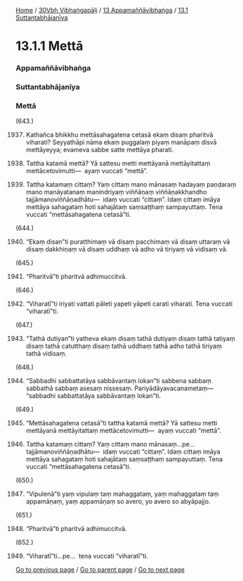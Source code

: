 
[Home](/) / [30Vbh Vibhaṅgapāḷi](/tipitaka/30Vbh.md) / [13 Appamaññāvibhaṅga](/tipitaka/30Vbh/13.md) / [13.1 Suttantabhājanīya](/tipitaka/30Vbh/13/13.1.md)

# 13.1.1 Mettā

### Appamaññāvibhaṅga

### Suttantabhājanīya

### Mettā

(643.)

1937. Kathañca bhikkhu mettāsahagatena cetasā ekaṃ disaṃ pharitvā viharati? Seyyathāpi nāma ekaṃ puggalaṃ piyaṃ manāpaṃ disvā mettāyeyya; evameva sabbe satte mettāya pharati.

1938. Tattha katamā mettā? Yā sattesu metti mettāyanā mettāyitattaṃ mettācetovimutti—  ayaṃ vuccati “mettā”.

1939. Tattha katamaṃ cittaṃ? Yaṃ cittaṃ mano mānasaṃ hadayaṃ paṇḍaraṃ mano manāyatanaṃ manindriyaṃ viññāṇaṃ viññāṇakkhandho tajjāmanoviññāṇadhātu—  idaṃ vuccati “cittaṃ”. Idaṃ cittaṃ imāya mettāya sahagataṃ hoti sahajātaṃ saṃsaṭṭhaṃ sampayuttaṃ. Tena vuccati “mettāsahagatena cetasā”ti.

(644.)

1940. “Ekaṃ disan”ti puratthimaṃ vā disaṃ pacchimaṃ vā disaṃ uttaraṃ vā disaṃ dakkhiṇaṃ vā disaṃ uddhaṃ vā adho vā tiriyaṃ vā vidisaṃ vā.

(645.)

1941. “Pharitvā”ti pharitvā adhimuccitvā.

(646.)

1942. “Viharatī”ti iriyati vattati pāleti yapeti yāpeti carati viharati. Tena vuccati “viharatī”ti.

(647.)

1943. “Tathā dutiyan”ti yatheva ekaṃ disaṃ tathā dutiyaṃ disaṃ tathā tatiyaṃ disaṃ tathā catutthaṃ disaṃ tathā uddhaṃ tathā adho tathā tiriyaṃ tathā vidisaṃ.

(648.)

1944. “Sabbadhi sabbattatāya sabbāvantaṃ lokan”ti sabbena sabbaṃ sabbathā sabbaṃ asesaṃ nissesaṃ. Pariyādāyavacanametaṃ—  “sabbadhi sabbattatāya sabbāvantaṃ lokan”ti.

(649.)

1945. “Mettāsahagatena cetasā”ti tattha katamā mettā? Yā sattesu metti mettāyanā mettāyitattaṃ mettācetovimutti—  ayaṃ vuccati “mettā”.

1946. Tattha katamaṃ cittaṃ? Yaṃ cittaṃ mano mānasaṃ…pe…  tajjāmanoviññāṇadhātu—  idaṃ vuccati “cittaṃ”. Idaṃ cittaṃ imāya mettāya sahagataṃ hoti sahajātaṃ saṃsaṭṭhaṃ sampayuttaṃ. Tena vuccati “mettāsahagatena cetasā”ti.

(650.)

1947. “Vipulenā”ti yaṃ vipulaṃ taṃ mahaggataṃ, yaṃ mahaggataṃ taṃ appamāṇaṃ, yaṃ appamāṇaṃ so avero, yo avero so abyāpajjo.

(651.)

1948. “Pharitvā”ti pharitvā adhimuccitvā.

(652.)

1949. “Viharatī”ti…pe…  tena vuccati “viharatī”ti.

[Go to previous page](/tipitaka/30Vbh/13/13.1.md) / [Go to parent page](/tipitaka/30Vbh/13/13.1.md) / [Go to next page](/tipitaka/30Vbh/13/13.1/13.1.2.md)


